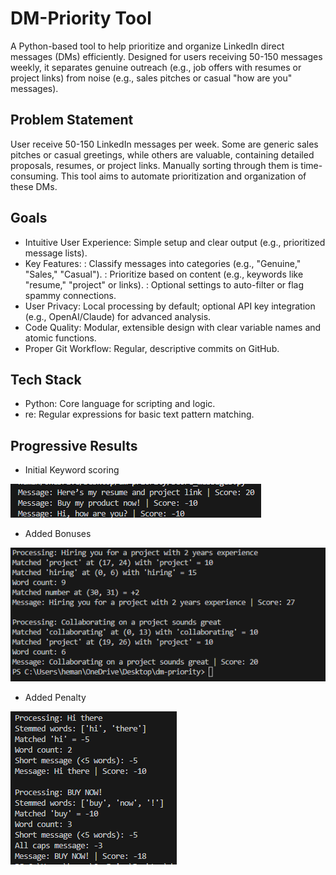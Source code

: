 # DM-Priority Tool

A Python-based tool to help prioritize and organize LinkedIn direct messages (DMs) efficiently. Designed for users receiving 50-150 messages weekly, it separates genuine outreach (e.g., job offers with resumes or project links) from noise (e.g., sales pitches or casual "how are you" messages).

## Problem Statement

User receive 50-150 LinkedIn messages per week. Some are generic sales pitches or casual greetings, while others are valuable, containing detailed proposals, resumes, or project links. Manually sorting through them is time-consuming. This tool aims to automate prioritization and organization of these DMs.

## Goals

- Intuitive User Experience: Simple setup and clear output (e.g., prioritized message lists).
- Key Features:
   : Classify messages into categories (e.g., "Genuine," "Sales," "Casual").
   : Prioritize based on content (e.g., keywords like "resume," "project" or links).
   : Optional settings to auto-filter or flag spammy connections.
- User Privacy: Local processing by default; optional API key integration (e.g., OpenAI/Claude) for advanced analysis.
- Code Quality: Modular, extensible design with clear variable names and atomic functions.
- Proper Git Workflow: Regular, descriptive commits on GitHub.

## Tech Stack

- Python: Core language for scripting and logic. 
- re: Regular expressions for basic text pattern matching.

## Progressive Results

- Initial Keyword scoring
  
![First Test Screenshot](./images/first-test.png)

- Added Bonuses
  
![Second Test Screenshot](./images/second-test.png)

- Added Penalty
  
![Third Test Screenshot](./images/third-test.png)
